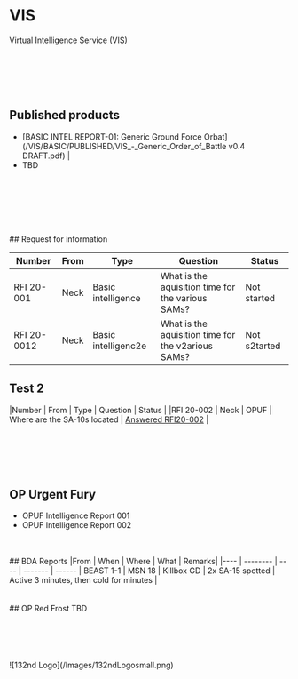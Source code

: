 # VIS
Virtual Intelligence Service (VIS)
<br>
<br>
<br>
<br>
<br>
<br>
## Published products
- [BASIC INTEL REPORT-01: Generic Ground Force Orbat](/VIS/BASIC/PUBLISHED/VIS_-_Generic_Order_of_Battle v0.4 DRAFT.pdf) |
- TBD

<br>
<br>
<br>
<br>
<br>
<br>
## Request for information

|Number | From | Type | Question | Status |
---- | -------- | ---- | ------- | ------ |
|RFI 20-001 | Neck | Basic intelligence | What is the aquisition time for the various SAMs? | Not started |
|RFI 20-0012 | Neck | Basic intelligenc2e | What is the aquisition time for the v2arious SAMs? | Not s2tarted |


## Test 2
|Number | From | Type | Question | Status |
|RFI 20-002 | Neck | OPUF | Where are the SA-10s located | [Answered RFI20-002](/VIS/OPUF/RFI/RFI20-002.html) |
<br>
<br>
<br>
<br>
<br>
<br>

## OP Urgent Fury
- OPUF Intelligence Report 001
- OPUF Intelligence Report 002 
<br>
<br>
## BDA Reports
|From | When | Where | What | Remarks|
|---- | -------- | ---- | ------- | ------ |
BEAST 1-1 | MSN 18 | Killbox GD | 2x SA-15 spotted | Active 3 minutes, then cold for  minutes |
<br>
<br>
<br>
## OP Red Frost
TBD
<br>
<br>
<br>
<br>
<br>
<br>
![132nd Logo](/Images/132ndLogosmall.png)